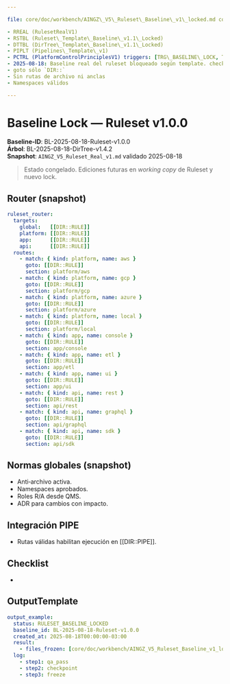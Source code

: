 ```yaml
---

file: core/doc/workbench/AINGZ\_V5\_Ruleset\_Baseline\_v1\_locked.md code: RBL name: RulesetBaselineV1 version: v1.0.0 date: 2025-08-18 owner: AingZ\_Platform · RwB status: locked referencias:

- RREAL (RulesetRealV1)
- RSTBL (Ruleset\_Template\_Baseline\_v1.1\_Locked)
- DTTBL (DirTree\_Template\_Baseline\_v1.1\_Locked)
- PIPLT (Pipelines\_Template\_v1)
- PCTRL (PlatformControlPrinciplesV1) triggers: [TRG\_BASELINE\_LOCK, TRG\_RULESET\_ROUTER] cambios:
- 2025-08-18: Baseline real del ruleset bloqueado según template. checks:
- goto sólo `DIR::`
- Sin rutas de archivo ni anclas
- Namespaces válidos

---
```


# Baseline Lock — Ruleset v1.0.0

**Baseline-ID**: BL-2025-08-18-Ruleset-v1.0.0\
**Árbol**: BL-2025-08-18-DirTree-v1.4.2\
**Snapshot**: `AINGZ_V5_Ruleset_Real_v1.md` validado 2025-08-18

> Estado congelado. Ediciones futuras en *working copy* de Ruleset y nuevo lock.

## Router (snapshot)

```yaml
ruleset_router:
  targets:
    global:   [[DIR::RULE]]
    platform: [[DIR::RULE]]
    app:      [[DIR::RULE]]
    api:      [[DIR::RULE]]
  routes:
    - match: { kind: platform, name: aws }
      goto: [[DIR::RULE]]
      section: platform/aws
    - match: { kind: platform, name: gcp }
      goto: [[DIR::RULE]]
      section: platform/gcp
    - match: { kind: platform, name: azure }
      goto: [[DIR::RULE]]
      section: platform/azure
    - match: { kind: platform, name: local }
      goto: [[DIR::RULE]]
      section: platform/local
    - match: { kind: app, name: console }
      goto: [[DIR::RULE]]
      section: app/console
    - match: { kind: app, name: etl }
      goto: [[DIR::RULE]]
      section: app/etl
    - match: { kind: app, name: ui }
      goto: [[DIR::RULE]]
      section: app/ui
    - match: { kind: api, name: rest }
      goto: [[DIR::RULE]]
      section: api/rest
    - match: { kind: api, name: graphql }
      goto: [[DIR::RULE]]
      section: api/graphql
    - match: { kind: api, name: sdk }
      goto: [[DIR::RULE]]
      section: api/sdk
```

## Normas globales (snapshot)

- Anti‑archivo activa.
- Namespaces aprobados.
- Roles R/A desde QMS.
- ADR para cambios con impacto.

## Integración PIPE

- Rutas válidas habilitan ejecución en [[DIR::PIPE]].

## Checklist

-

## OutputTemplate

```yaml
output_example:
  status: RULESET_BASELINE_LOCKED
  baseline_id: BL-2025-08-18-Ruleset-v1.0.0
  created_at: 2025-08-18T00:00:00-03:00
  result:
    - files_frozen: [core/doc/workbench/AINGZ_V5_Ruleset_Baseline_v1_locked.md]
  log:
    - step1: qa_pass
    - step2: checkpoint
    - step3: freeze
```

